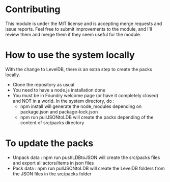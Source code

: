 # Contributing

This module is under the MIT license and is accepting merge requests and issue reports. Feel free to submit improvements to the module, and I'll review them and merge them if they seem useful for the module.

# How to use the system locally

With the change to LevelDB, there is an extra step to create the packs locally.

- Clone the repository as usual
- You need to have a node.js installation done
- You must be in Foundry welcome page (or have it completely closed) and NOT in a world. In the system directory, do : 
    - npm install will generate the node_modules depending on package.json and package-lock.json
    - npm run pullJSONtoLDB will create the packs depending of the content of src/packs directory

# To update the packs
-  Unpack data : npm run pushLDBtoJSON will create the src/packs files and export all actors/items in json files
-  Pack data : npm run pullJSONtoLDB will create the LevelDB folders from the JSON files in the src/packs folder